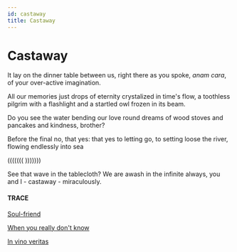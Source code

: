 ```yaml
---
id: castaway 
title: Castaway 
---
```


# Castaway

It lay on the dinner table between us,
right there as you spoke, _anam cara_,
of your over-active imagination.

All our memories just drops of eternity
crystalized in time's flow,
a toothless pilgrim with a flashlight
and a startled owl frozen in its beam.

Do you see the water bending our
love round dreams of wood stoves
and pancakes and kindness, brother?

Before the final no, that yes:
that yes to letting go, 
to setting loose the river, 
flowing endlessly into sea

(((((((  )))))))

See that wave in the tablecloth?
We are awash in the infinite always,
you and I - castaway - miraculously.


#### TRACE

[Soul-friend](https://www.brainpickings.org/2015/08/12/anam-cara-john-o-donohue-soul-friend/)

[When you really don't know](https://www.youtube.com/watch?v=nrnssha1sq8 "Watts Remixed")

[In vino veritas](https://www.youtube.com/watch?v=i0h_uI-Dmb4 "How Richard Feynman drinks wine")